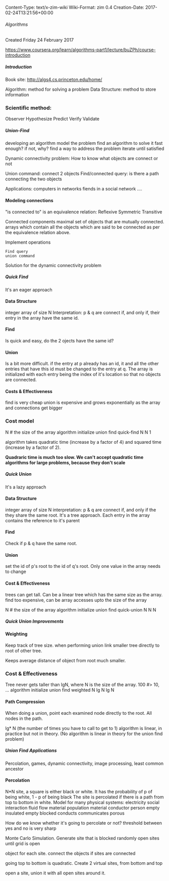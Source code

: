 Content-Type: text/x-zim-wiki
Wiki-Format: zim 0.4
Creation-Date: 2017-02-24T13:21:56+00:00

###### Algorithms ######
Created Friday 24 February 2017

https://www.coursera.org/learn/algorithms-part1/lecture/buZPh/course-introduction

##### Introduction #####
Book site: http://algs4.cs.princeton.edu/home/

Algorithm: method for solving a problem
Data Structure: method to store information

### Scientific method: ###
Observer
Hypothesize
Predict
Verify
Validate

##### Union-Find #####

developing an algorithm
	model the problem
	find an algorithm to solve it
	fast enough?
	if not, why?
	find a way to address the problem
	iterate until satisfied
	
Dynamic connectivity problem: How to know what objects are connect or not

Union command: connect 2 objects
Find/connected query: is there a path connecting the two objects

Applications:
	computers in networks
	fiends in a social network
	....
	

#### Modeling connections ####

"is connected to" is an equivalence relation:
	Reflexive
	Symmetric
	Transitive
	
Connected components
	maximal set of objects that are mutually connected.
	arrays which contain all the objects which are said to be connected as per the equivalence relation above.
	
Implement operations

	Find query
	union command

Solution for the dynamic connectivity problem	

##### Quick Find #####
It's an eager approach

#### Data Structure ####
integer array of size N
Interpretation: p & q are connect if, and only if, their entry in the array have the same id.

#### Find ####
Is quick and easy, do the 2 ojects have the same id?

#### Union ####
Is a bit more difficult.
if the entry at p already has an id, it and all the other entries that have this id must be changed to the entry at q.
The array is initialized with each entry being the index of it's location so that no objects are connected.

#### Costs & Effectiveness ####
find is very cheap
union is expensive and grows exponentially as the array and connections get bigger

### Cost model ###

N # the size of the array
algorithm	initialize	union	find
quick-find	N			N		1

algorithm takes quadratic time (increase by a factor of 4) and squared time (increase by a factor of 2).

**Quadraric time is much too slow. We can't accept quadratic time algorithms for large problems, because they don't scale**

##### Quick Union #####
It's a lazy approach

#### Data Structure ####
integer array of size N
interpretation: p & q are connect if, and only if the they share the same root.
It's a tree approach. Each entry in the array contains the reference to it's parent

#### Find ####
Check if p & q have the same root.

#### Union ####
set the id of p's root to the id of q's root.
Only one value in the array needs to change

#### Cost & Effectiveness ####
trees can get tall. Can be a linear tree which has the same size as the array.
find too expensive, can be array accesses upto the size of the array

N # the size of the array
algorithm		initialize	union	find
quick-union	N			N		N

##### Quick Union Improvements #####

#### Weighting ####
Keep track of tree size.
when performing union link smaller tree directly to root of other tree.

Keeps average distance of object from root much smaller.

### Cost & Effectiveness ###

Tree never gets taller than lgN, where N is the size of the array.
100 #> 10, ...
algorithm	initialize	union 	find
weighted	N			lg N	lg N

#### Path Compression ####
When doing a union, point each examined node directly to the root. All nodes in the path.

lg* N (the number of times you have to call to get to 1)
algorithm is linear, in practice but not in theory.
(No algorithm is linear in theory for the union find problem)

##### Union Find Applications #####

Percolation, games, dynamic connectivity, image processing, least common ancestor

#### Percolation ####

N*N site, a square is either black or white.
It has the probability of p of being white, 1 - p of being black
The site is percolated if there is a path from top to bottom in white.
Model for many physical systems:
	electricity	social interaction	fluid flow
	material	population		material
	conductor	person			empty
	insulated	empty				blocked
	conducts	communicates	porous

How do we know whether it's going to percolate or not?
	threshold between yes and no is very sharp

Monte Carlo Simulation.
Generate site that is blocked
randomly open sites
until grid is open

object for each site.
connect the objects if sites are connected

going top to bottom is quadratic.
Create 2 virtual sites, from bottom and top

open a site, union it with all open sites around it.
